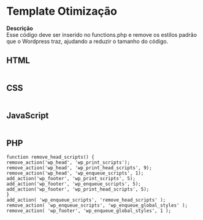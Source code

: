 # Template Otimização

 **Descrição**  
Esse código deve ser inserido no functions.php e remove os estilos padrão que o Wordpress traz, ajudando a reduzir o tamanho do código.

## HTML
```

```
## CSS
```

```
## JavaScript
```

```
## PHP
```
function remove_head_scripts() {
remove_action('wp_head', 'wp_print_scripts');
remove_action('wp_head', 'wp_print_head_scripts', 9);
remove_action('wp_head', 'wp_enqueue_scripts', 1);
add_action('wp_footer', 'wp_print_scripts', 5);
add_action('wp_footer', 'wp_enqueue_scripts', 5);
add_action('wp_footer', 'wp_print_head_scripts', 5);
}
add_action( 'wp_enqueue_scripts', 'remove_head_scripts' );
remove_action( 'wp_enqueue_scripts', 'wp_enqueue_global_styles' );
remove_action( 'wp_footer', 'wp_enqueue_global_styles', 1 );
```
